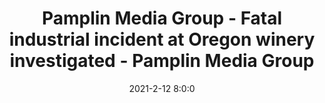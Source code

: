 ---
"title": "Pamplin Media Group - Fatal industrial incident at Oregon winery investigated - Pamplin Media Group"
"date": "2021-2-12 8:0:0"
"feed_name": "GOOGLENEWSINDUSTRIAL"
"feed_website": "https://news.google.com/search?q=industrial%2Bincident&hl=en-US&gl=US&ceid=US:en"
"feed_rss": "https://news.google.com/rss/search?q=industrial%2Bincident&hl=en-US&gl=US&ceid=US:en"
"link": "https://pamplinmedia.com/pt/9-news/497692-399144-fatal-industrial-incident-at-oregon-winery-investigated-"
"file": "_posts/2021-1-1-508fc316f79a23a334888c26433d45901a20e6d4.md"
"accident": "1"
"drilling": "0"
"dead": "0"
"injured": "0"
---